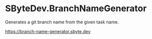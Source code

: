 # SByteDev.BranchNameGenerator
Generates a git branch name from the given task name.

https://branch-name-generator.sbyte.dev
